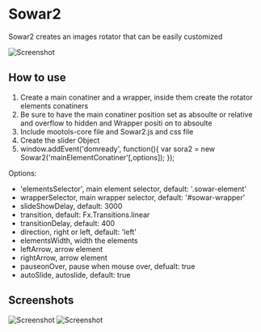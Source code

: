 Sowar2
===========

Sowar2 creates an images rotator that can be easily customized

![Screenshot](http://www.developer.ps/moo/Sowar2/img/sc1.jpg)

How to use
----------
<ol>
	<li>
		Create a main conatiner and a wrapper, inside them create the rotator elements conatiners
	</li>
	<li>
		Be sure to have the main conatiner position set as absoulte or relative and overflow to hidden and Wrapper positi	on to absoulte
	</li>
	<li>
		Include mootols-core file and Sowar2.js and css file
	</li>
	<li>
		Create the slider Object
	</li>
	<li>
		window.addEvent('domready', function(){
                var sora2 = new Sowar2('mainElementConatiner'[,options]);
        });
	</li>
</ol>
Options:
<ul>
	<li>'elementsSelector', main element selector, default: '.sowar-element'</li>
	<li>wrapperSelector, main wrapper selector, default: '#sowar-wrapper'</li>
    <li>slideShowDelay, default: 3000</li>
    <li>transition, default: Fx.Transitions.linear</li>
    <li>transitionDelay, default: 400</li>
    <li>direction, right or left, default: 'left'</li>
	<li>elementsWidth, width the elements</li>
	<li>leftArrow, arrow element</li>
	<li>rightArrow, arrow element</li>
	<li>pauseonOver, pause when mouse over, defualt: true</li>
	<li>autoSlide, autoslide, default: true</li>
</ul>

Screenshots
-----------

![Screenshot](http://www.developer.ps/moo/Sowar2/img/sc1.jpg)
![Screenshot](http://www.developer.ps/moo/Sowar2/img/sc2.jpg)

